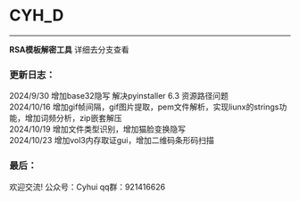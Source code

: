# CYH_D

------

**RSA模板解密工具**
详细去分支查看
### 更新日志：
2024/9/30 增加base32隐写 解决pyinstaller 6.3 资源路径问题<br>
2024/10/16 增加gif帧间隔，gif图片提取，pem文件解析，实现liunx的strings功能，增加词频分析，zip嵌套解压<br>
2024/10/19 增加文件类型识别，增加猫脸变换隐写<br>
2024/10/23 增加vol3内存取证gui，增加二维码条形码扫描
### 最后：

欢迎交流!
公众号：Cyhui
qq群：921416626

